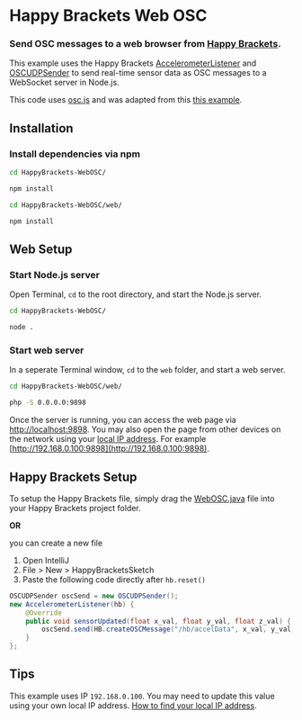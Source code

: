 # Happy Brackets Web OSC

### Send OSC messages to a web browser from [Happy Brackets](https://happybrackets.net/).  

This example uses the Happy Brackets [AccelerometerListener](https://www.happybrackets.net/doc/net/happybrackets/device/sensors/AccelerometerListener.html) and [OSCUDPSender](https://www.happybrackets.net/doc/net/happybrackets/core/OSCUDPSender.html) to send real-time sensor data as OSC messages to a WebSocket server in Node.js.  

This code uses [osc.js](https://github.com/colinbdclark/osc.js/) and was adapted from this [this example](https://github.com/colinbdclark/osc.js-examples/tree/master/udp-browser).

## Installation
### Install dependencies via npm
```bash 
cd HappyBrackets-WebOSC/

npm install
```
```sh 
cd HappyBrackets-WebOSC/web/

npm install
```

## Web Setup
### Start  Node.js server
Open Terminal, `cd` to the root directory, and start the Node.js server. 
```bash 
cd HappyBrackets-WebOSC/

node .
```
### Start web server
In a seperate Terminal window, `cd` to the `web` folder, and start a web server. 
```bash
cd HappyBrackets-WebOSC/web/

php -S 0.0.0.0:9898
```
Once the server is running, you can access the web page via [http://localhost:9898](http://localhost:9898).  You may also open the page from other devices on the network using your [local IP address](https://apple.stackexchange.com/a/212207). For example [http://192.168.0.100:9898](http://192.168.0.100:9898).

## Happy Brackets Setup
To setup the Happy Brackets file, simply drag the [WebOSC.java](WebOSC.java) file into your Happy Brackets project folder. 

**OR** 

you can create a new file 
1. Open IntelliJ
2. File > New > HappyBracketsSketch
3. Paste the following code directly after `hb.reset()`
```java 
OSCUDPSender oscSend = new OSCUDPSender();  
new AccelerometerListener(hb) {  
    @Override
    public void sensorUpdated(float x_val, float y_val, float z_val) {
        oscSend.send(HB.createOSCMessage("/hb/accelData", x_val, y_val, z_val), "192.168.0.100", 7400);  
    }
};
```

## Tips

This example uses IP `192.168.0.100`.  You may need to update this value using your own local IP address.   [How to find your local IP address](https://apple.stackexchange.com/a/212207).
